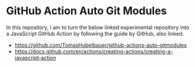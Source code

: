 # GitHub Action **Auto Git Modules**

In this repository, I am to turn the below linked experimental repository into a
JavaScript GitHub Action by following the guide by GitHub, also linked.

- https://github.com/TomasHubelbauer/github-actions-auto-gitmodules 
- https://docs.github.com/en/actions/creating-actions/creating-a-javascript-action
